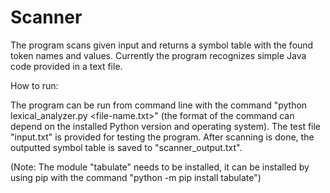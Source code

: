 # Scanner
The program scans given input and returns a symbol table with the found token names and values.
Currently the program recognizes simple Java code provided in a text file.

How to run:

The program can be run from command line with the command "python lexical_analyzer.py <file-name.txt>" (the format of the command can depend on the installed Python version and operating system). The test file "input.txt" is provided for testing the program. After scanning is done, the outputted symbol table is saved to "scanner_output.txt".

(Note: The module "tabulate" needs to be installed, it can be installed by using pip with the command "python -m pip install tabulate")
